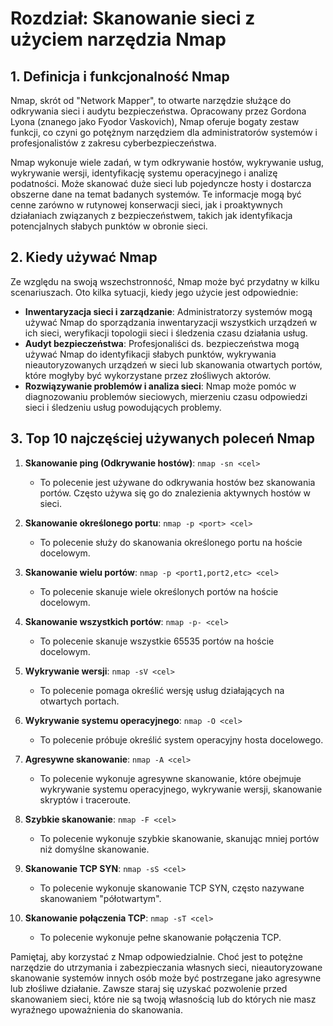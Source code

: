 # Rozdział: Skanowanie sieci z użyciem narzędzia Nmap

## 1. Definicja i funkcjonalność Nmap

Nmap, skrót od "Network Mapper", to otwarte narzędzie służące do odkrywania sieci i audytu bezpieczeństwa. Opracowany przez Gordona Lyona (znanego jako Fyodor Vaskovich), Nmap oferuje bogaty zestaw funkcji, co czyni go potężnym narzędziem dla administratorów systemów i profesjonalistów z zakresu cyberbezpieczeństwa.

Nmap wykonuje wiele zadań, w tym odkrywanie hostów, wykrywanie usług, wykrywanie wersji, identyfikację systemu operacyjnego i analizę podatności. Może skanować duże sieci lub pojedyncze hosty i dostarcza obszerne dane na temat badanych systemów. Te informacje mogą być cenne zarówno w rutynowej konserwacji sieci, jak i proaktywnych działaniach związanych z bezpieczeństwem, takich jak identyfikacja potencjalnych słabych punktów w obronie sieci.

## 2. Kiedy używać Nmap

Ze względu na swoją wszechstronność, Nmap może być przydatny w kilku scenariuszach. Oto kilka sytuacji, kiedy jego użycie jest odpowiednie:

- **Inwentaryzacja sieci i zarządzanie**: Administratorzy systemów mogą używać Nmap do sporządzania inwentaryzacji wszystkich urządzeń w ich sieci, weryfikacji topologii sieci i śledzenia czasu działania usług.
- **Audyt bezpieczeństwa**: Profesjonaliści ds. bezpieczeństwa mogą używać Nmap do identyfikacji słabych punktów, wykrywania nieautoryzowanych urządzeń w sieci lub skanowania otwartych portów, które mogłyby być wykorzystane przez złośliwych aktorów.
- **Rozwiązywanie problemów i analiza sieci**: Nmap może pomóc w diagnozowaniu problemów sieciowych, mierzeniu czasu odpowiedzi sieci i śledzeniu usług powodujących problemy.

## 3. Top 10 najczęściej używanych poleceń Nmap

1. **Skanowanie ping (Odkrywanie hostów)**: `nmap -sn <cel>`
    - To polecenie jest używane do odkrywania hostów bez skanowania portów. Często używa się go do znalezienia aktywnych hostów w sieci.

2. **Skanowanie określonego portu**: `nmap -p <port> <cel>`
    - To polecenie służy do skanowania określonego portu na hoście docelowym.

3. **Skanowanie wielu portów**: `nmap -p <port1,port2,etc> <cel>`
    - To polecenie skanuje wiele określonych portów na hoście docelowym.

4. **Skanowanie wszystkich portów**: `nmap -p- <cel>`
    - To polecenie skanuje wszystkie 65535 portów na hoście docelowym.

5. **Wykrywanie wersji**: `nmap -sV <cel>`
    - To polecenie pomaga określić wersję usług działających na otwartych portach.

6. **Wykrywanie systemu operacyjnego**: `nmap -O <cel>`
    - To polecenie próbuje określić system operacyjny hosta docelowego.

7. **Agresywne skanowanie**: `nmap -A <cel>`
    - To polecenie wykonuje agresywne skanowanie, które obejmuje wykrywanie systemu operacyjnego, wykrywanie wersji, skanowanie skryptów i traceroute.

8. **Szybkie skanowanie**: `nmap -F <cel>`
    - To polecenie wykonuje szybkie skanowanie, skanując mniej portów niż domyślne skanowanie.

9. **Skanowanie TCP SYN**: `nmap -sS <cel>`
    - To polecenie wykonuje skanowanie TCP SYN, często nazywane skanowaniem "półotwartym".

10. **Skanowanie połączenia TCP**: `nmap -sT <cel>`
    - To polecenie wykonuje pełne skanowanie połączenia TCP.

Pamiętaj, aby korzystać z Nmap odpowiedzialnie. Choć jest to potężne narzędzie do utrzymania i zabezpieczania własnych sieci, nieautoryzowane skanowanie systemów innych osób może być postrzegane jako agresywne lub złośliwe działanie. Zawsze staraj się uzyskać pozwolenie przed skanowaniem sieci, które nie są twoją własnością lub do których nie masz wyraźnego upoważnienia do skanowania.
